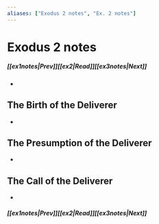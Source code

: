 ```yaml
---
aliases: ["Exodus 2 notes", "Ex. 2 notes"]
---
```

# Exodus 2 notes
##### <span class=arrow-left></span>[[ex1notes|Prev]]<span class=navigation-separator></span>[[ex2|Read]]<span class=navigation-separator></span>[[ex3notes|Next]]<span class=arrow-right></span>
- 
## The Birth of the Deliverer
- 
## The Presumption of the Deliverer
- 
## The Call of the Deliverer
- 
##### <span class=arrow-left></span>[[ex1notes|Prev]]<span class=navigation-separator></span>[[ex2|Read]]<span class=navigation-separator></span>[[ex3notes|Next]]<span class=arrow-right></span>